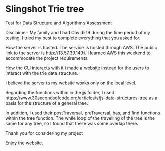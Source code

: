 # Slingshot Trie tree
Test for Data Structure and Algorithms Assessment

Disclaimer: My family and I had Covid-19 during the time period of my testing. I tried my best to complete everything that you asked for. 

How the server is hosted.
The service is hosted through AWS.
The public link to the server is http://13.57.39.149/. 
I learned AWS this weekend to accommodate the project requirements. 

How the CLI interacts with it
I made a website instead for the users to interact with the trie data structure.

I believe the server to my website works only on the local level. 

Regarding the functions within in the js folder, I used https://www.30secondsofcode.org/articles/s/js-data-structures-tree as a basis for the structure of a general tree.

In addition, I used their postTraversal, preTraversal, has, and find functions within the tree function. The while loop of the travelling of the tree is the same for any tree, so I found that there was some overlap there. 


Thank you for considering my project.

Enjoy the website. 
